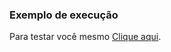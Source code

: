 ### Exemplo de execução

Para testar você mesmo [Clique aqui](https://kazuto-neves.github.io/Desafios-dio-js.io/Web-Html/manipular_This/index.html).